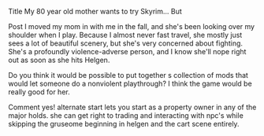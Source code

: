 Title
My 80 year old mother wants to try Skyrim... But

Post
I moved my mom in with me in the fall, and she's been looking over my shoulder when I play. Because I almost never fast travel, she mostly just sees a lot of beautiful scenery, but she's very concerned about fighting. She's a profoundly violence-adverse person, and I know she'll nope right out as soon as she hits Helgen.

Do you think it would be possible to put together s collection of mods that would let someone do a nonviolent playthrough? I think the game would be really good for her.

Comment
yes! alternate start lets you start as a property owner in any of the major holds. she can get right to trading and interacting with npc's while skipping the gruseome beginning in helgen and the cart scene entirely.
